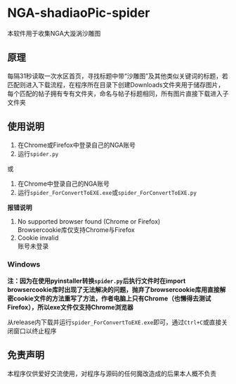 # NGA-shadiaoPic-spider
本软件用于收集NGA大漩涡沙雕图

## 原理
每隔31秒读取一次水区首页，寻找标题中带“沙雕图”及其他类似关键词的标题，若匹配则进入下载流程，在程序所在目录下创建Downloads文件夹用于储存图片，每个匹配的帖子拥有专有文件夹，命名与帖子标题相同，所有图片直接下载进入子文件夹

## 使用说明
1. 在Chrome或Firefox中登录自己的NGA账号
2. 运行`spider.py`

或

1. 在Chrome中登录自己的NGA账号
2. 运行`spider_ForConvertToEXE.exe`或`spider_ForConvertToEXE.py`

**报错说明**
1. No supported browser found (Chrome or Firefox)  
    Browsercookie库仅支持Chrome与Firefox
2. Cookie invalid  
    账号未登录

### Windows
**注：因为在使用pyinstaller转换`spider.py`后执行文件时在import browsercookie库时出现了无法解决的问题，抛弃了browsercookie库用直接解密cookie文件的方法重写了方法，作者电脑上只有Chrome（也懒得去测试Firefox），所以exe文件仅支持Chrome浏览器**

从release内下载并运行`spider_ForConvertToEXE.exe`即可，通过`Ctrl+C`或直接关闭窗口以终止程序

## 免责声明
本程序仅供爱好交流使用，对程序与源码的任何魔改造成的后果本人概不负责
